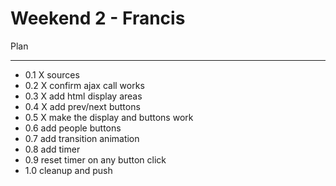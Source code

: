 Weekend 2 - Francis
===================

Plan
____

* 0.1 X sources
* 0.2 X confirm ajax call works
* 0.3 X add html display areas
* 0.4 X add prev/next buttons
* 0.5 X make the display and buttons work
* 0.6 add people buttons
* 0.7 add transition animation
* 0.8 add timer
* 0.9 reset timer on any button click
* 1.0 cleanup and push
